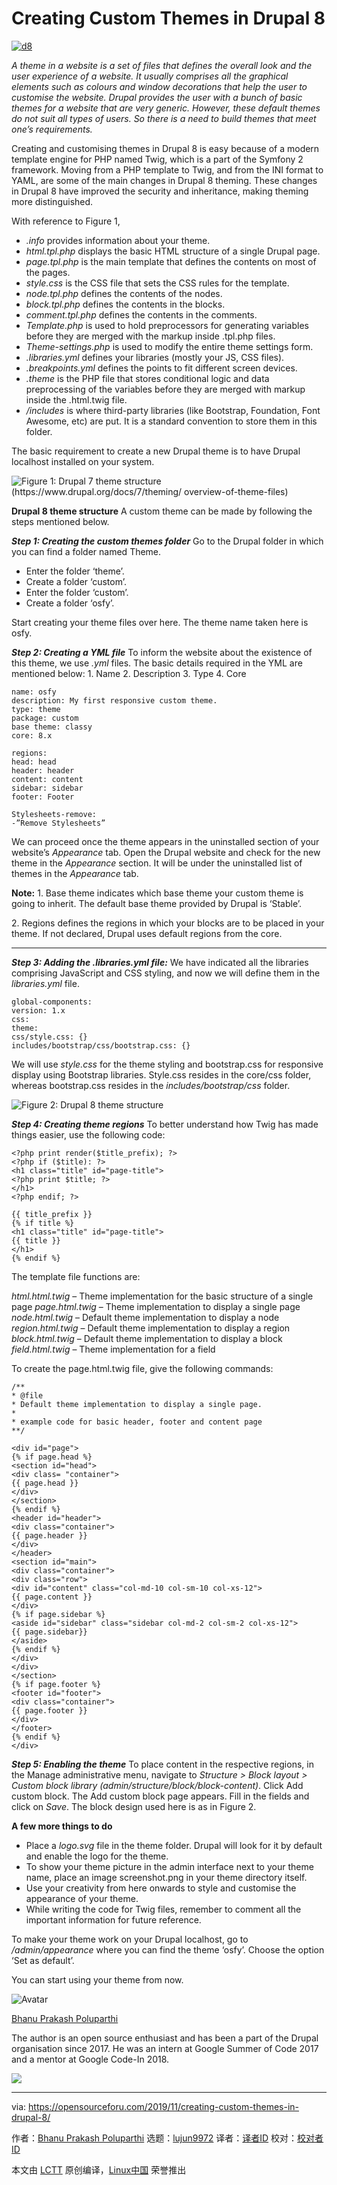 [#]: collector: (lujun9972)
[#]: translator: ( )
[#]: reviewer: ( )
[#]: publisher: ( )
[#]: url: ( )
[#]: subject: (Creating Custom Themes in Drupal 8)
[#]: via: (https://opensourceforu.com/2019/11/creating-custom-themes-in-drupal-8/)
[#]: author: (Bhanu Prakash Poluparthi https://opensourceforu.com/author/bhanu-poluparthi/)

Creating Custom Themes in Drupal 8
======

[![][1]][2]

_A theme in a website is a set of files that defines the overall look and the user experience of a website. It usually comprises all the graphical elements such as colours and window decorations that help the user to customise the website. Drupal provides the user with a bunch of basic themes for a website that are very generic. However, these default themes do not suit all types of users. So there is a need to build themes that meet one’s requirements._

Creating and customising themes in Drupal 8 is easy because of a modern template engine for PHP named Twig, which is a part of the Symfony 2 framework. Moving from a PHP template to Twig, and from the INI format to YAML, are some of the main changes in Drupal 8 theming. These changes in Drupal 8 have improved the security and inheritance, making theming more distinguished.

With reference to Figure 1,

  * _.info_ provides information about your theme.
  * _html.tpl.php_ displays the basic HTML structure of a single Drupal page.
  * _page.tpl.php_ is the main template that defines the contents on most of the pages.
  * _style.css_ is the CSS file that sets the CSS rules for the template.
  * _node.tpl.php_ defines the contents of the nodes.
  * _block.tpl.php_ defines the contents in the blocks.
  * _comment.tpl.php_ defines the contents in the comments.
  * _Template.php_ is used to hold preprocessors for generating variables before they are merged with the markup inside .tpl.php files.
  * _Theme-settings.php_ is used to modify the entire theme settings form.
  * _.libraries.yml_ defines your libraries (mostly your JS, CSS files).
  * _.breakpoints.yml_ defines the points to fit different screen devices.
  * _.theme_ is the PHP file that stores conditional logic and data preprocessing of the variables before they are merged with markup inside the .html.twig file.
  * _/includes_ is where third-party libraries (like Bootstrap, Foundation, Font Awesome, etc) are put. It is a standard convention to store them in this folder.



The basic requirement to create a new Drupal theme is to have Drupal localhost installed on your system.

![Figure 1: Drupal 7 theme structure \(https://www.drupal.org/docs/7/theming/ overview-of-theme-files\)][3]

**Drupal 8 theme structure**
A custom theme can be made by following the steps mentioned below.

_**Step 1: Creating the custom themes folder**_
Go to the Drupal folder in which you can find a folder named Theme.

  * Enter the folder ‘theme’.
  * Create a folder ‘custom’.
  * Enter the folder ‘custom’.
  * Create a folder ‘osfy’.



Start creating your theme files over here. The theme name taken here is osfy.

_**Step 2: Creating a YML file**_
To inform the website about the existence of this theme, we use _.yml_ files. The basic details required in the YML are mentioned below:
1\. Name
2\. Description
3\. Type
4\. Core

```
name: osfy
description: My first responsive custom theme.
type: theme
package: custom
base theme: classy
core: 8.x

regions:
head: head
header: header
content: content
sidebar: sidebar
footer: Footer

Stylesheets-remove:
-”Remove Stylesheets”
```

We can proceed once the theme appears in the uninstalled section of your website’s _Appearance_ tab.
Open the Drupal website and check for the new theme in the _Appearance_ section. It will be under the uninstalled list of themes in the _Appearance_ tab.

**Note:** 1\. Base theme indicates which base theme your custom theme is going to inherit. The default base theme provided by Drupal is ‘Stable’.

2\. Regions defines the regions in which your blocks are to be placed in your theme. If not declared, Drupal uses default regions from the core.

---

_**Step 3: Adding the .libraries.yml file:**_
We have indicated all the libraries comprising JavaScript and CSS styling, and now we will define them in the _libraries.yml_ file.

```
global-components:
version: 1.x
css:
theme:
css/style.css: {}
includes/bootstrap/css/bootstrap.css: {}
```

We will use _style.css_ for the theme styling and bootstrap.css for responsive display using Bootstrap libraries. Style.css resides in the core/css folder, whereas bootstrap.css resides in the _includes/bootstrap/css_ folder.

![Figure 2: Drupal 8 theme structure][4]

_**Step 4: Creating theme regions**_
To better understand how Twig has made things easier, use the following code:

```
<?php print render($title_prefix); ?>
<?php if ($title): ?>
<h1 class="title" id="page-title">
<?php print $title; ?>
</h1>
<?php endif; ?>

{{ title_prefix }}
{% if title %}
<h1 class="title" id="page-title">
{{ title }}
</h1>
{% endif %}
```

The template file functions are:

_html.html.twig_ – Theme implementation for the basic structure of a single page
_page.html.twig_ – Theme implementation to display a single page
_node.html.twig_ – Default theme implementation to display a node
_region.html.twig_ – Default theme implementation to display a region
_block.html.twig_ – Default theme implementation to display a block
_field.html.twig_ – Theme implementation for a field

To create the page.html.twig file, give the following commands:

```
/**
* @file
* Default theme implementation to display a single page.
*
* example code for basic header, footer and content page
**/

<div id="page">
{% if page.head %}
<section id="head">
<div class= "container">
{{ page.head }}
</div>
</section>
{% endif %}
<header id="header">
<div class="container">
{{ page.header }}
</div>
</header>
<section id="main">
<div class="container">
<div class="row">
<div id="content" class="col-md-10 col-sm-10 col-xs-12">
{{ page.content }}
</div>
{% if page.sidebar %}
<aside id="sidebar" class="sidebar col-md-2 col-sm-2 col-xs-12">
{{ page.sidebar}}
</aside>
{% endif %}
</div>
</div>
</section>
{% if page.footer %}
<footer id="footer">
<div class="container">
{{ page.footer }}
</div>
</footer>
{% endif %}
</div>
```

_**Step 5: Enabling the theme**_
To place content in the respective regions, in the Manage administrative menu, navigate to _Structure &gt; Block layout &gt; Custom block library (admin/structure/block/block-content)_. Click Add custom block. The Add custom block page appears. Fill in the fields and click on _Save_.
The block design used here is as in Figure 2.

**A few more things to do**

  * Place a _logo.svg_ file in the theme folder. Drupal will look for it by default and enable the logo for the theme.
  * To show your theme picture in the admin interface next to your theme name, place an image screenshot.png in your theme directory itself.
  * Use your creativity from here onwards to style and customise the appearance of your theme.
  * While writing the code for Twig files, remember to comment all the important information for future reference.



To make your theme work on your Drupal localhost, go to _/admin/appearance_ where you can find the theme ‘osfy’. Choose the option ‘Set as default’.

You can start using your theme from now.

![Avatar][5]

[Bhanu Prakash Poluparthi][6]

The author is an open source enthusiast and has been a part of
the Drupal organisation since 2017. He was an intern at Google
Summer of Code 2017 and a mentor at Google Code-In 2018.

[![][7]][8]

--------------------------------------------------------------------------------

via: https://opensourceforu.com/2019/11/creating-custom-themes-in-drupal-8/

作者：[Bhanu Prakash Poluparthi][a]
选题：[lujun9972][b]
译者：[译者ID](https://github.com/译者ID)
校对：[校对者ID](https://github.com/校对者ID)

本文由 [LCTT](https://github.com/LCTT/TranslateProject) 原创编译，[Linux中国](https://linux.cn/) 荣誉推出

[a]: https://opensourceforu.com/author/bhanu-poluparthi/
[b]: https://github.com/lujun9972
[1]: https://i0.wp.com/opensourceforu.com/wp-content/uploads/2019/11/d8-1.jpg?resize=696%2C397&ssl=1 (d8)
[2]: https://i0.wp.com/opensourceforu.com/wp-content/uploads/2019/11/d8-1.jpg?fit=788%2C449&ssl=1
[3]: https://i0.wp.com/opensourceforu.com/wp-content/uploads/2019/11/Figure-1-Drupal-7-theme-structure.jpg?resize=350%2C308&ssl=1
[4]: https://i2.wp.com/opensourceforu.com/wp-content/uploads/2019/11/Screenshot-from-2019-11-14-16-13-53.png?resize=350%2C298&ssl=1
[5]: https://secure.gravatar.com/avatar/a0a27865017dd4456f47f0a9e7d964a6?s=100&r=g
[6]: https://opensourceforu.com/author/bhanu-poluparthi/
[7]: https://opensourceforu.com/wp-content/uploads/2019/11/assoc.png
[8]: https://feedburner.google.com/fb/a/mailverify?uri=LinuxForYou&loc=en_US
